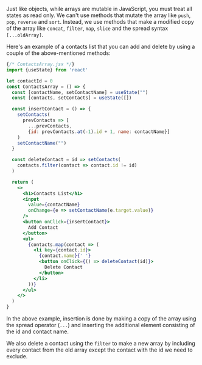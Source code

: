Just like objects, while arrays are mutable in JavaScript, you must treat all states as read only.
We can't use methods that mutate the array like `push`, `pop`, `reverse` and `sort`.
Instead, we use methods that make a modified copy of the array like `concat`, `filter`, `map`, `slice` and the spread syntax `[...oldArray]`.

Here's an example of a contacts list that you can add and delete by using a couple of the above-mentioned methods:

```jsx
{/* ContactsArray.jsx */}
import {useState} from 'react'

let contactId = 0
const ContactsArray = () => {
  const [contactName, setContactName] = useState("")
  const [contacts, setContacts] = useState([])

  const insertContact = () => {
    setContacts(
      prevContacts => [
        ...prevContacts,
        {id: prevContacts.at(-1).id + 1, name: contactName}]
    )
    setContactName("")
  }

  const deleteContact = id => setContacts(
    contacts.filter(contact => contact.id != id)
  )

  return (
    <>
      <h1>Contacts List</h1>
      <input
        value={contactName}
        onChange={e => setContactName(e.target.value)}
      />
      <button onClick={insertContact}>
        Add Contact
      </button>
      <ul>
        {contacts.map(contact => (
          <li key={contact.id}>
            {contact.name}{' '}
            <button onClick={() => deleteContact(id)}>
              Delete Contact
            </button>
          </li>
        ))}
      </ul>
    </>
  )
}
```

In the above example, insertion is done by making a copy of the array using the spread operator (`...`) and inserting the additional element consisting of the id and contact name.

We also delete a contact using the `filter` to make a new array by including every contact from the old array except the contact with the id we need to exclude.